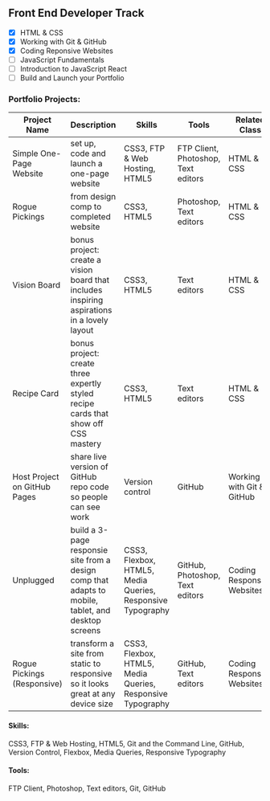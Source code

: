 ## Front End Developer Track ##
- [x] HTML & CSS
- [x] Working with Git & GitHub
- [x] Coding Reponsive Websites
- [ ] JavaScript Fundamentals
- [ ] Introduction to JavaScript React
- [ ] Build and Launch your Portfolio

### Portfolio Projects: ### 
| Project Name  | Description | Skills | Tools | Related Class | Link |
| --- | --- | --- | --- | --- | --- |
| Simple One-Page Website | set up, code and launch a one-page website | CSS3, FTP & Web Hosting, HTML5 | FTP Client, Photoshop, Text editors | HTML & CSS | [Jubilee Austin](https://tiffin-filion.github.io/skillcrush/101-html-css/jubilee/index.html) |
| Rogue Pickings | from design comp to completed website | CSS3, HTML5 | Photoshop, Text editors | HTML & CSS | [Rogue Pickings](https://tiffin-filion.github.io/skillcrush/101-html-css/rogue/index.html) |
| Vision Board | bonus project: create a vision board that includes inspiring aspirations in a lovely layout | CSS3, HTML5 | Text editors | HTML & CSS | [2020 Vision Board](https://tiffin-filion.github.io/skillcrush/101-html-css/vision-board/index.html) |
| Recipe Card | bonus project: create three expertly styled recipe cards that show off CSS mastery | CSS3, HTML5 | Text editors | HTML & CSS | [Recipe Collection](https://tiffin-filion.github.io/skillcrush/101-html-css/recipes/index.html) |
| Host Project on GitHub Pages | share live version of GitHub repo code so people can see work | Version control | GitHub | Working with Git & GitHub | [GitHub Page](https://tiffin-filion.github.io/) |
| Unplugged | build a 3-page responsie site from a design comp that adapts to mobile, tablet, and desktop screens | CSS3, Flexbox, HTML5, Media Queries, Responsive Typography | GitHub, Photoshop, Text editors | Coding Responsive Websites | [Unplugged](https://tiffin-filion.github.io/skillcrush/206-responsive/unplugged/index.html) |
| Rogue Pickings (Responsive) | transform a site from static to responsive so it looks great at any device size | CSS3, Flexbox, HTML5, Media Queries, Responsive Typography | GitHub, Text editors | Coding Responsive Websites | [Rogue Pickings v2](https://tiffin-filion.github.io/skillcrush/206-responsive/rogue/index.html) |

#### Skills: ####
CSS3, FTP & Web Hosting, HTML5, Git and the Command Line, GitHub, Version Control, Flexbox, Media Queries, Responsive Typography

#### Tools: ####
FTP Client, Photoshop, Text editors, Git, GitHub